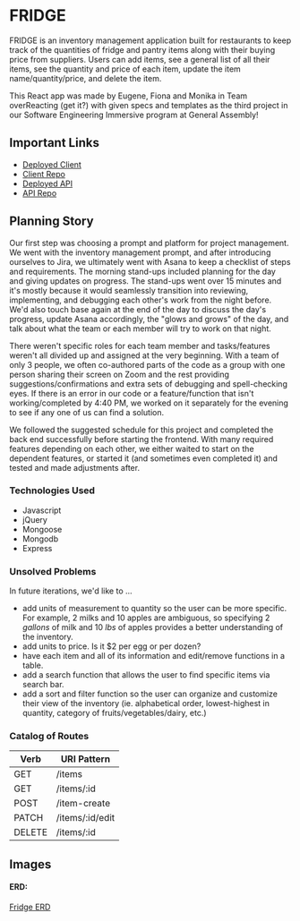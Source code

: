 # FRIDGE

FRIDGE is an inventory management application built for restaurants to keep track of the quantities of fridge and pantry items along with their buying price from suppliers. Users can add items, see a general list of all their items, see the quantity and price of each item, update the item name/quantity/price, and delete the item.

This React app was made by Eugene, Fiona and Monika in Team overReacting (get it?) with given specs and templates as the third project in our Software Engineering Immersive program at General Assembly!

## Important Links

- [Deployed Client](https://overreacting.github.io/fridge-client)
- [Client Repo](https://github.com/overReacting/fridge-client)
- [Deployed API](https://stark-falls-98169.herokuapp.com)
- [API Repo](https://github.com/overReacting/fridge-api)

## Planning Story

Our first step was choosing a prompt and platform for project management. We went with the inventory management prompt, and after introducing ourselves to Jira, we ultimately went with Asana to keep a checklist of steps and requirements. The morning stand-ups included planning for the day and giving updates on progress. The stand-ups went over 15 minutes and it's mostly because it would seamlessly transition into reviewing, implementing, and debugging each other's work from the night before. We'd also touch base again at the end of the day to discuss the day's progress, update Asana accordingly, the "glows and grows" of the day, and talk about what the team or each member will try to work on that night.

There weren't specific roles for each team member and tasks/features weren't all divided up and assigned at the very beginning. With a team of only 3 people, we often co-authored parts of the code as a group with one person sharing their screen on Zoom and the rest providing suggestions/confirmations and extra sets of debugging and spell-checking eyes. If there is an error in our code or a feature/function that isn't working/completed by 4:40 PM, we worked on it separately for the evening to see if any one of us can find a solution.

We followed the suggested schedule for this project and completed the back end successfully before starting the frontend. With many required features depending on each other, we either waited to start on the dependent features, or started it (and sometimes even completed it) and tested and made adjustments after.

### Technologies Used

- Javascript
- jQuery
- Mongoose
- Mongodb
- Express

### Unsolved Problems

In future iterations, we'd like to ...

- add units of measurement to quantity so the user can be more specific. For example, 2 milks and 10 apples are ambiguous, so specifying 2 *gallons* of milk and 10 *lbs* of apples provides a better understanding of the inventory.
- add units to price. Is it $2 per egg or per dozen?
- have each item and all of its information and edit/remove functions in a table.
- add a search function that allows the user to find specific items via search bar.
- add a sort and filter function so the user can organize and customize their view of the inventory (ie. alphabetical order, lowest-highest in quantity, category of fruits/vegetables/dairy, etc.)

### Catalog of Routes

Verb         |	URI Pattern
------------ | -------------
GET | /items
GET | /items/:id
POST | /item-create
PATCH | /items/:id/edit
DELETE | /items/:id

## Images

#### ERD:
[Fridge ERD](https://i.imgur.com/VZsODo8.png)
